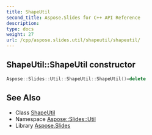 ```yaml
---
title: ShapeUtil
second_title: Aspose.Slides for C++ API Reference
description: 
type: docs
weight: 27
url: /cpp/aspose.slides.util/shapeutil/shapeutil/
---
```

## ShapeUtil::ShapeUtil constructor




```cpp
Aspose::Slides::Util::ShapeUtil::ShapeUtil()=delete
```

## See Also

* Class [ShapeUtil](../)
* Namespace [Aspose::Slides::Util](../../)
* Library [Aspose.Slides](../../../)
